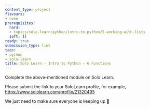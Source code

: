 ```yaml
---
content_type: project
flavours:
- none
prerequisites:
  hard:
  - topics/solo-learn/python/intro-to-python/5-working-with-lists
  soft: []
ready: true
submission_type: link
tags:
- python
- solo-learn
title: Solo Learn - Intro to Python - 6 Functions
---
```


Complete the above-mentioned module on Solo Learn.

Please submit the link to your SoloLearn profile, for example, https://www.sololearn.com/profile/21320495

We just need to make sure everyone is keeping up 💚

